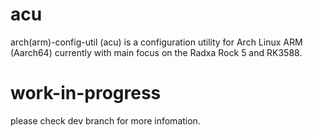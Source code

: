 # acu
arch(arm)-config-util (acu) is a configuration utility for Arch Linux ARM (Aarch64) currently with main focus on the Radxa Rock 5 and RK3588.

# work-in-progress
please check dev branch for more infomation.

